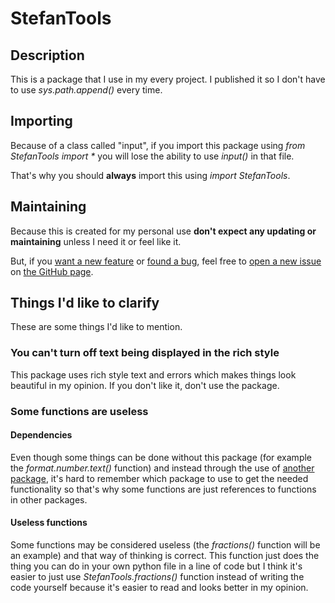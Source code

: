 # StefanTools

## Description

This is a package that I use in my every project. I published it so I don't have to use *sys.path.append()* every time.

## Importing

Because of a class called "input", if you import this package using *from StefanTools import \** you will lose the ability to use *input()* in that file.

That's why you should **always** import this using *import StefanTools*.

## Maintaining

Because this is created for my personal use **don't expect any updating or maintaining** unless I need it or feel like it.

But, if you [want a new feature](https://github.com/PROStefi1000/StefanTools/issues/new?assignees=PROStefi1000&labels=enhancement&projects=&template=feature_request.md&title=) or [found a bug](https://github.com/PROStefi1000/StefanTools/issues/new?assignees=PROStefi1000&labels=bug&projects=&template=bug_report.md&title=), feel free to [open a new issue](https://github.com/PROStefi1000/StefanTools/issues/new/choose) on [the GitHub page](https://github.com/PROStefi1000/StefanTools).

## Things I'd like to clarify

These are some things I'd like to mention.

### You can't turn off text being displayed in the rich style

This package uses rich style text and errors which makes things look beautiful in my opinion. If you don't like it, don't use the package.

### Some functions are useless

#### Dependencies

Even though some things can be done without this package (for example the *format.number.text()* function) and instead through the use of [another package](https://pypi.org/project/inflect/), it's hard to remember which package to use to get the needed functionality so that's why some functions are just references to functions in other packages.

#### Useless functions

Some functions may be considered useless (the *fractions()* function will be an example) and that way of thinking is correct. This function just does the thing you can do in your own python file in a line of code but I think it's easier to just use *StefanTools.fractions()* function instead of writing the code yourself because it's easier to read and looks better in my opinion.
